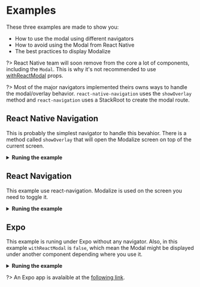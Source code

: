 # Examples

These three examples are made to show you:

- How to use the modal using different navigators
- How to avoid using the Modal from React Native
- The best practices to display Modalize

?> React Native team will soon remove from the core a lot of components, including the `Modal`. This is why it's not recommended to use [withReactModal](/PROPSMETHODS?id=withreactmodal) props.

?> Most of the major navigators implemented theirs owns ways to handle the modal/overlay behavior. `react-native-navigation` uses the `showOverlay` method and `react-navigation` uses a StackRoot to create the modal route.

## React Native Navigation

This is probably the simplest navigator to handle this bevahior. There is a method called `showOverlay` that will open the Modalize screen on top of the current screen.

<details>
<summary><strong>Runing the example</strong></summary>
<p>

#### Tab #1

```bash
cd examples/react-native-navigation
yarn
yarn start
```

#### Tab #2

```bash
cd examples/react-native-navigation
yarn ios (or android)
cd ../..
yarn watch:react-native-navigation
```

</p>
</details>

## React Navigation

This example use react-navigation. Modalize is used on the screen you need to toggle it.

<details>
<summary><strong>Runing the example</strong></summary>
<p>

#### Tab #1

```bash
cd examples/react-navigation
yarn
yarn start
```

#### Tab #2

```bash
cd examples/react-navigation
yarn ios (or android)
cd ../..
yarn watch:react-navigation
```

</p>
</details>

## Expo

This example is runing under Expo without any navigator. Also, in this example `withReactModal` is `false`, which mean the Modal might be displayed under another component depending where you use it.

<details>
<summary><strong>Runing the example</strong></summary>
<p>

#### Tab #1

```bash
cd examples/expo
yarn
yarn start
```

#### Tab #2

```bash
cd ../..
yarn watch:expo
```

</p>
</details>

?> An Expo app is avalaible at the [following link](https://exp.host/@jeremdsgn/react-native-modalize).
